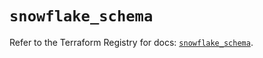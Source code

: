 # `snowflake_schema`

Refer to the Terraform Registry for docs: [`snowflake_schema`](https://registry.terraform.io/providers/snowflake-labs/snowflake/0.87.1/docs/resources/schema).
